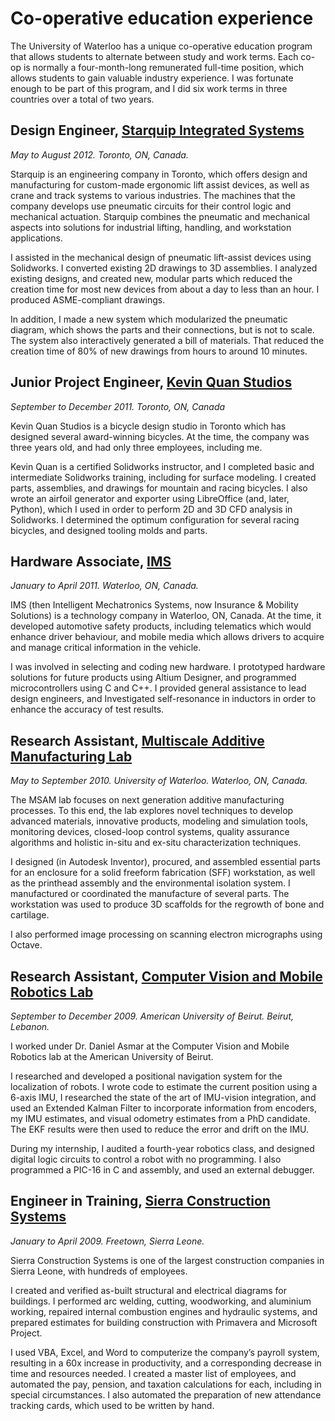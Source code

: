 # Co-operative education experience
The University of Waterloo has a unique co-operative education program that allows students to alternate between study and work terms.
Each co-op is normally a four-month-long remunerated full-time position, which allows students to gain valuable industry experience.
I was fortunate enough to be part of this program, and I did six work terms in three countries over a total of two years.

## Design Engineer, [Starquip Integrated Systems](https://www.starquip.com/)
_May to August 2012. Toronto, ON, Canada._

Starquip is an engineering company in Toronto, which offers design and manufacturing for custom-made ergonomic lift assist devices, as well as crane and track systems to various industries. The machines that the company develops use pneumatic circuits for their control logic and mechanical actuation. Starquip combines the pneumatic and mechanical aspects into solutions for industrial lifting, handling, and workstation applications.

I assisted in the mechanical design of pneumatic lift-assist devices using Solidworks. I converted existing 2D drawings to 3D assemblies. I analyzed existing designs, and created new, modular parts which reduced the creation time for most new devices from about a day to less than an hour. I produced ASME-compliant drawings.

In addition, I made a new system which modularized the pneumatic diagram, which shows the parts and their connections, but is not to scale. The system also interactively generated a bill of materials. That reduced the creation time of 80% of new drawings from hours to around 10 minutes.

## Junior Project Engineer, [Kevin Quan Studios](https://kqbikes.com)
_September to December 2011.  Toronto, ON, Canada_

Kevin Quan Studios is a bicycle design studio in Toronto which has designed several award-winning bicycles. At the time, the company was three years old, and had only three employees, including me.

Kevin Quan is a certified Solidworks instructor, and I completed basic and intermediate Solidworks training, including for surface modeling. I created parts, assemblies, and drawings for mountain and racing bicycles. I also wrote an airfoil generator and exporter using LibreOffice (and, later, Python), which I used in order to perform 2D and 3D CFD analysis in Solidworks. I determined the optimum configuration for several racing bicycles, and designed tooling molds and parts.

## Hardware Associate, [IMS](https://www.ims.tech/)
_January to April 2011. Waterloo, ON, Canada._

IMS (then Intelligent Mechatronics Systems, now Insurance & Mobility Solutions) is a technology company in Waterloo, ON, Canada. At the time, it developed automotive safety products, including telematics which would enhance driver behaviour, and mobile media which allows drivers to acquire and manage critical information in the vehicle.

I was involved in selecting and coding new hardware. I prototyped hardware solutions for future products using Altium Designer, and programmed microcontrollers using C and C++. I provided general assistance to lead design engineers, and Investigated self-resonance in inductors in order to enhance the accuracy of test results.

## Research Assistant, [Multiscale Additive Manufacturing Lab](https://msam.uwaterloo.ca)
_May to September 2010. University of Waterloo. Waterloo, ON, Canada._

The MSAM lab focuses on next generation additive manufacturing processes. To this end, the lab explores novel techniques to develop advanced materials, innovative products, modeling and simulation tools, monitoring devices, closed-loop control systems, quality assurance algorithms and holistic in-situ and ex-situ characterization techniques.

I designed (in Autodesk Inventor), procured, and assembled essential parts for an enclosure for a solid freeform fabrication (SFF) workstation, as well as the printhead assembly and the environmental isolation system. I manufactured or coordinated the manufacture of several parts. The workstation was used to produce 3D scaffolds for the regrowth of bone and cartilage.

I also performed image processing on scanning electron micrographs using Octave.

## Research Assistant, [Computer Vision and Mobile Robotics Lab](https://sites.aub.edu.lb/vrlab/)
_September to December 2009. American University of Beirut. Beirut, Lebanon._

I worked under Dr. Daniel Asmar at the Computer Vision and Mobile Robotics lab at the American University of Beirut.

I researched and developed a positional navigation system for the localization of robots. I wrote code to estimate the current position using a 6-axis IMU, I researched the state of the art of IMU-vision integration, and used an Extended Kalman Filter to incorporate information from encoders, my IMU estimates, and visual odometry estimates from a PhD candidate. The EKF results were then used to reduce the error and drift on the IMU.

During my internship, I audited a fourth-year robotics class, and designed digital logic circuits to control a robot with no programming. I also programmed a PIC-16 in C and assembly, and used an external debugger.

## Engineer in Training, [Sierra Construction Systems](https://www.sierraconstructionsystems.com/)
_January to April 2009. Freetown, Sierra Leone._

Sierra Construction Systems is one of the largest construction companies in Sierra Leone, with hundreds of employees.

I created and verified as-built structural and electrical diagrams for buildings. I performed arc welding, cutting, woodworking, and aluminium working, repaired internal combustion engines and hydraulic systems, and prepared estimates for building construction with Primavera and Microsoft Project.

I used VBA, Excel, and Word to computerize the company’s payroll system, resulting in a 60x increase in productivity, and a corresponding decrease in time and resources needed. I created a master list of employees, and automated the pay, pension, and taxation calculations for each, including in special circumstances. I also automated the preparation of new attendance tracking cards, which used to be written by hand.
